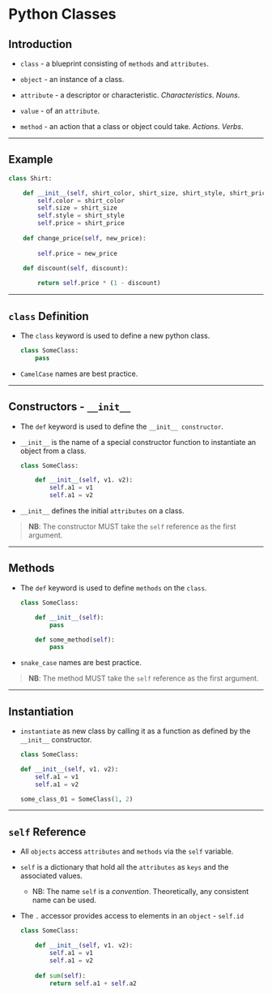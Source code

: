 # Python Classes

## Introduction

* `class` - a blueprint consisting of `methods` and `attributes`.

* `object` - an instance of a class.

* `attribute` - a descriptor or characteristic. _Characteristics_. _Nouns_.

* `value` - of an `attribute`.

* `method` - an action that a class or object could take. _Actions_. _Verbs_.

---

## Example

```python
class Shirt:

    def __init__(self, shirt_color, shirt_size, shirt_style, shirt_price):
        self.color = shirt_color
        self.size = shirt_size
        self.style = shirt_style
        self.price = shirt_price
    
    def change_price(self, new_price):
    
        self.price = new_price
        
    def discount(self, discount):

        return self.price * (1 - discount)
```

---

## `class` Definition

* The `class` keyword is used to define a new python class.

    ```python
    class SomeClass:
        pass
    ```

* `CamelCase` names are best practice.

---

## Constructors - `__init__`

* The `def` keyword is used to define the `__init__ constructor`.

* `__init__` is the name of a special constructor function to instantiate an object from a class.

    ```python
    class SomeClass:

        def __init__(self, v1. v2):
            self.a1 = v1
            self.a1 = v2
    ```

* `__init__` defines the initial `attributes` on a class.

>  __NB__: The constructor MUST take the `self` reference as the first argument.

---

## Methods

* The `def` keyword is used to define `methods` on the `class`.

    ```python
    class SomeClass:

        def __init__(self):
            pass

        def some_method(self):
            pass
    ```

* `snake_case` names are best practice.

>  __NB__: The method MUST take the `self` reference as the first argument.

---

## Instantiation

* `instantiate` as new class by calling it as a function as defined by the `__init__` constructor.

    ```python
    class SomeClass:

    def __init__(self, v1. v2):
        self.a1 = v1
        self.a1 = v2

    some_class_01 = SomeClass(1, 2)
    ```

---

## `self` Reference

* All `objects` access `attributes` and `methods` via the `self` variable.

* `self` is a dictionary that hold all the `attributes` as `keys` and the associated values.

    * NB: The name `self` is a _convention_. Theoretically, any consistent name can be used.

* The `.` accessor provides access to elements in an `object` - `self.id`

    ```python
    class SomeClass:

        def __init__(self, v1. v2):
            self.a1 = v1
            self.a1 = v2
        
        def sum(self):
            return self.a1 + self.a2
    ```



